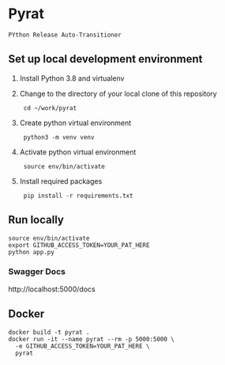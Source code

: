 # Pyrat

`PYthon Release Auto-Transitioner`

## Set up local development environment

1. Install Python 3.8 and virtualenv
2. Change to the directory of your local clone of this repository

        cd ~/work/pyrat
3. Create python virtual environment

        python3 -m venv venv
4. Activate python virtual environment

        source env/bin/activate
5. Install required packages

        pip install -r requirements.txt

## Run locally

    source env/bin/activate
    export GITHUB_ACCESS_TOKEN=YOUR_PAT_HERE
    python app.py

### Swagger Docs
http://localhost:5000/docs

## Docker

    docker build -t pyrat .
    docker run -it --name pyrat --rm -p 5000:5000 \
      -e GITHUB_ACCESS_TOKEN=YOUR_PAT_HERE \
      pyrat
